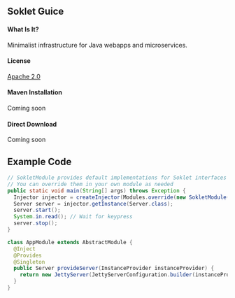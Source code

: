 ## Soklet Guice

#### What Is It?

Minimalist infrastructure for Java webapps and microservices.

#### License

[Apache 2.0](https://www.apache.org/licenses/LICENSE-2.0)

#### Maven Installation

Coming soon
<!--
```xml
<dependency>
  <groupId>com.soklet</groupId>
  <artifactId>soklet</artifactId>
  <version>1.0.0</version>
</dependency>
```
-->
#### Direct Download

Coming soon
<!-- [https://www.soklet.com/releases/soklet-1.0.0.jar](https://www.soklet.com/releases/soklet-1.0.0.jar) -->

## Example Code

```java
// SokletModule provides default implementations for Soklet interfaces like ResponseHandler.
// You can override them in your own module as needed
public static void main(String[] args) throws Exception {
  Injector injector = createInjector(Modules.override(new SokletModule()).with(new AppModule()));
  Server server = injector.getInstance(Server.class);
  server.start();
  System.in.read(); // Wait for keypress
  server.stop();
}

class AppModule extends AbstractModule {
  @Inject
  @Provides
  @Singleton
  public Server provideServer(InstanceProvider instanceProvider) {
    return new JettyServer(JettyServerConfiguration.builder(instanceProvider).port(8080).build());
  }
}
```